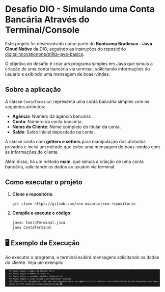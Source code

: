 # Desafio DIO - Simulando uma Conta Bancária Através do Terminal/Console

Este projeto foi desenvolvido como parte do **Bootcamp Bradesco - Java Cloud Native** da DIO, seguindo as instruções do repositório [digitalinnovationone/trilha-java-basico](https://github.com/digitalinnovationone/trilha-java-basico/tree/main/desafios/sintaxe).

O objetivo do desafio é criar um programa simples em Java que simula a criação de uma conta bancária via terminal, solicitando informações do usuário e exibindo uma mensagem de boas-vindas.

## Sobre a aplicação

A classe `ContaTerminal` representa uma conta bancária simples com os seguintes atributos:

- **Agência**: Número da agência bancária.  
- **Conta**: Número da conta bancária.  
- **Nome do Cliente**: Nome completo do titular da conta.  
- **Saldo**: Saldo inicial depositado na conta.  

A classe conta com **getters e setters** para manipulação dos atributos privados e inclui um método que exibe uma mensagem de boas-vindas com as informações do cliente.

Além disso, há um método **main**, que simula a criação de uma conta bancária, solicitando os dados ao usuário via terminal.

## Como executar o projeto

1. **Clone o repositório**:
   ```
   git clone https://github.com/seu-usuario/seu-repositorio 
   ```
2. **Compile e execute o código**:
    ```
    javac ContaTerminal.java
    java ContaTerminal
    ```

## 🖥️ Exemplo de Execução

Ao executar o programa, o terminal exibirá mensagens solicitando os dados do cliente. Veja um exemplo:

![Print de tela do terminal ilustrando uma execução do programa.](exemplo-conta-terminal.png)